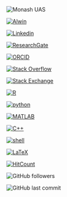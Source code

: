 ![Monash UAS](https://raw.githubusercontent.com/alwinw/alwinw/master/image/Monash-UAS-Banner.jpg)

[![Alwin](https://img.shields.io/badge/-alwinw-181717?style=flat&logo=Github&link=https://github.com/alwinw)](https://github.com/alwinw)

[![Linkedin](https://img.shields.io/badge/-LinkedIn-0077B5?style=flat&logo=Linkedin&logoColor=white&link=https://www.linkedin.com/in/alwinrwang/)](https://www.linkedin.com/in/alwinrwang/)

[![ResearchGate](https://img.shields.io/badge/-ResearchGate-00CCBB?style=flat&logo=ResearchGate&logoColor=white)](https://www.researchgate.net/profile/Alwin_Wang)

[![ORCID](https://img.shields.io/badge/-ORCID-A6CE39?style=flat&logo=ORCID&logoColor=white)](https://orcid.org/0000-0003-4883-2917)

[![Stack Overflow](https://img.shields.io/badge/-Stack%20Overflow-FE7A16?style=flat&logo=Stack-Overflow&logoColor=white)](https://stackoverflow.com/users/5782687/alwin)

[![Stack Exchange](https://img.shields.io/badge/-Stack%20Exchange-1E5297?style=flat&logo=Stack-Exchange&logoColor=white&link=https://stackexchange.com/users/4446338/alwin)](https://stackexchange.com/users/4446338/alwin)

[![R](https://img.shields.io/badge/-python-3776AB?style=flat&logo=Python&logoColor=white)](https://github.com/alwinw?tab=repositories&language=python)

[![python](https://img.shields.io/badge/-R-276DC3?style=flat&logo=R&logoColor=white)](https://github.com/alwinw?tab=repositories&language=r)

[![MATLAB](https://img.shields.io/badge/-MATALB-0076A8?style=flat&logo=Mathworks&logoColor=white)](https://github.com/alwinw?tab=repositories&language=matlab)

[![C++](https://img.shields.io/badge/-C%2B%2B-00599C?style=flat&logo=C%2B%2B&logoColor=white)](https://github.com/alwinw?tab=repositories&language=c%2B%2B)

[![shell](https://img.shields.io/badge/-shell-5391FE?style=flat&logo=PowerShell&logoColor=white)](https://github.com/alwinw?tab=repositories&language=shell)

[![LaTeX](https://img.shields.io/badge/-LaTeX-008080?style=flat&logo=LaTeX&logoColor=white)](https://github.com/alwinw?tab=repositories&language=TeX)


[![HitCount](http://hits.dwyl.com/alwinw/alwinw.svg)](https://github.com/alwinw)

![GitHub followers](https://img.shields.io/github/followers/alwinw)

![GitHub last commit](https://img.shields.io/github/last-commit/alwinw/alwinw?label=last%20updated)

<!--<h1 align="center">Hi 👋, I'm Alwin</h1>
<h3 align="center">Former Design Lead @MonashUAS</h3>
<p align="left"> <img src="https://komarev.com/ghpvc/?username=alwinw" alt="alwinw" /> </p>

<p align="left"><img src="https://konpa.github.io/devicon/devicon.git/icons/python/python-original-wordmark.svg" alt="python" width="20" height="20"/></p><p align="center"> <img src="https://github-readme-stats.vercel.app/api?username=alwinw&show_icons=true" alt="alwinw" /> </p>

<p align="center">
<a href="https://dev.to/alwinw" target="blank"><img align="center" src="https://cdn.jsdelivr.net/npm/simple-icons@3.0.1/icons/dev-dot-to.svg" alt="alwinw" height="20" width="20" /></a>
<a href="https://linkedin.com/in/alwinrwang" target="blank"><img align="center" src="https://cdn.jsdelivr.net/npm/simple-icons@3.0.1/icons/linkedin.svg" alt="alwinrwang" height="20" width="20" /></a>
<a href="https://stackoverflow.com/alwin" target="blank"><img align="center" src="https://cdn.jsdelivr.net/npm/simple-icons@3.0.1/icons/stackoverflow.svg" alt="alwin" height="20" width="20" /></a>
</p>

<!--
### Hi there 👋
**alwinw/alwinw** is a ✨ _special_ ✨ repository because its `README.md` (this file) appears on your GitHub profile.

Here are some ideas to get you started:

- 🔭 I’m currently working on ...
- 🌱 I’m currently learning ...
- 👯 I’m looking to collaborate on ...
- 🤔 I’m looking for help with ...
- 💬 Ask me about ...
- 📫 How to reach me: ...
- 😄 Pronouns: ...
- ⚡ Fun fact: ...
-->
